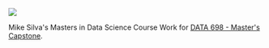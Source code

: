 ![](https://sps.cuny.edu/sites/all/themes/cuny/assets/img/header_logo.png)

Mike Silva's Masters in Data Science Course Work for [DATA 698 - Master's Capstone](https://github.com/mikeasilva/CUNY-SPS/tree/master/DATA698).
